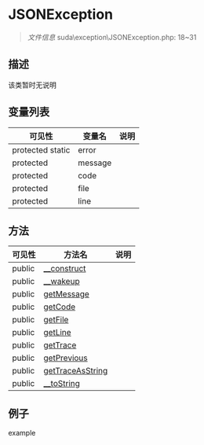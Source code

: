 #  JSONException 

> *文件信息* suda\exception\JSONException.php: 18~31



## 描述

该类暂时无说明





## 变量列表
| 可见性 |  变量名   | 说明 |
|--------|----|------|
| protected static  | error | | 
| protected   | message | | 
| protected   | code | | 
| protected   | file | | 
| protected   | line | | 



## 方法


| 可见性 | 方法名 | 说明 |
|--------|-------|------|
| public |[__construct](JSONException/__construct.md) |  |
| public |[__wakeup](JSONException/__wakeup.md) |  |
| public |[getMessage](JSONException/getMessage.md) |  |
| public |[getCode](JSONException/getCode.md) |  |
| public |[getFile](JSONException/getFile.md) |  |
| public |[getLine](JSONException/getLine.md) |  |
| public |[getTrace](JSONException/getTrace.md) |  |
| public |[getPrevious](JSONException/getPrevious.md) |  |
| public |[getTraceAsString](JSONException/getTraceAsString.md) |  |
| public |[__toString](JSONException/__toString.md) |  |



## 例子

example
